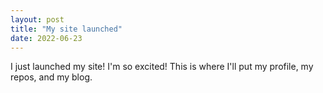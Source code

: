 ```yaml
---
layout: post
title: "My site launched"
date: 2022-06-23
---
```


I just launched my site! I'm so excited!
This is where I'll put my profile, my repos, and my blog.
